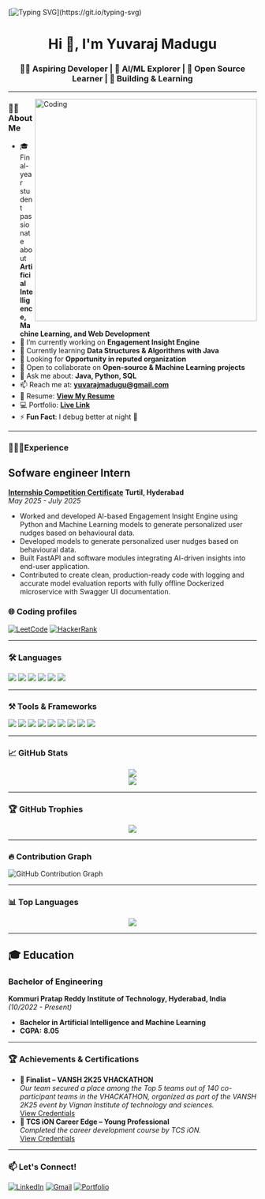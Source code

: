 [![Typing SVG](https://readme-typing-svg.herokuapp.com?font=Fira+Code&size=24&pause=1000&color=00F9FF&center=true&width=1000&lines=Hi+there+👋,+I'm+Yuvaraj+Madugu;Welcome+to+my+GitHub+profile!;I'm+passionate+in+building+realtime+projects!)](https://git.io/typing-svg)
<h1 align="center">Hi 👋, I'm Yuvaraj Madugu</h1>
<h3 align="center">👨‍💻 Aspiring Developer | 🤖 AI/ML Explorer | 🌱 Open Source Learner | 🔧 Building & Learning</h3>

---

<img align="right" alt="Coding" width="450" src="https://cdn.dribbble.com/users/1059583/screenshots/4171367/coding-freak.gif" />

### 👨‍💻 About Me

- 🎓 Final-year student passionate about **Artificial Intelligence, Machine Learning, and Web Development**
- 🔭 I’m currently working on **Engagement Insight Engine**
- 🌱 Currently learning **Data Structures & Algorithms with Java**
- 🤝 Looking for **Opportunity in reputed organization**
- 👯 Open to collaborate on **Open-source & Machine Learning projects**
- 💬 Ask me about: **Java, Python, SQL**
- 📫 Reach me at: **yuvarajmadugu@gmail.com**
- 📄 Resume: **[View My Resume](https://drive.google.com/file/d/1jee5p2gazB4KKYaKPCAJ5Y-naEohCfQZ/view?usp=drivesdk)**
- 💻 Portfolio: **[Live Link](https://yuvarajmadugu.github.io/Portfolio/)**
- ⚡ **Fun Fact**: I debug better at night 🌙

---

### 👨🏻‍💻Experience
## Sofware engineer Intern  
**[Internship Competition Certificate](https://drive.google.com/file/d/14HF5Y8qi5G1aDwAKTAhX3b8hkyXEkqWl/view?usp=drivesdk)**
**Turtil, Hyderabad**  
*May 2025 - July 2025*
- Worked and developed AI-based Engagement Insight Engine using Python and Machine Learning models to generate personalized user nudges based on behavioural data.
- Developed models to generate personalized user nudges based on behavioural data.
- Built FastAPI and software modules integrating AI-driven insights into end-user application.
- Contributed to create clean, production-ready code with logging and accurate model evaluation reports with fully offline Dockerized microservice with Swagger UI documentation.


### 🌐 Coding profiles
[![LeetCode](https://img.shields.io/badge/LeetCode-FFA116?style=for-the-badge&logo=leetcode&logoColor=white)](https://leetcode.com/u/yuvarajmadugu/)
[![HackerRank](https://img.shields.io/badge/HackerRank-2EC866?style=for-the-badge&logo=hackerrank&logoColor=white)](https://www.hackerrank.com/profile/yuvarajmadugu)

---

### 🛠️ Languages

<p>
  <img src="https://img.shields.io/badge/C-00599C?style=for-the-badge&logo=c&logoColor=white"/>
  <img src="https://img.shields.io/badge/Python-3776AB?style=for-the-badge&logo=python&logoColor=white"/>
  <img src="https://img.shields.io/badge/Java-ED8B00?style=for-the-badge&logo=java&logoColor=white"/>
  <img src="https://img.shields.io/badge/HTML-E34F26?style=for-the-badge&logo=html5&logoColor=white"/>
  <img src="https://img.shields.io/badge/CSS-1572B6?style=for-the-badge&logo=css3&logoColor=white"/>
  <img src="https://img.shields.io/badge/SQL-4479A1?style=for-the-badge&logo=mysql&logoColor=white"/>
</p>

---

### ⚒️ Tools & Frameworks

<p>
  <img src="https://img.shields.io/badge/VS_Code-007ACC?style=for-the-badge&logo=visual-studio-code&logoColor=white"/>
  <img src="https://img.shields.io/badge/Jupyter-F37626?style=for-the-badge&logo=jupyter&logoColor=white"/>
  <img src="https://img.shields.io/badge/Git-F05032?style=for-the-badge&logo=git&logoColor=white"/>
  <img src="https://img.shields.io/badge/GitHub-181717?style=for-the-badge&logo=github&logoColor=white"/>
  <img src="https://img.shields.io/badge/Docker-2496ED?style=for-the-badge&logo=docker&logoColor=white"/>
  <img src="https://img.shields.io/badge/Pandas-150458?style=for-the-badge&logo=pandas&logoColor=white"/>
  <img src="https://img.shields.io/badge/Seaborn-2E7EEA?style=for-the-badge&logo=python&logoColor=white"/>
  <img src="https://img.shields.io/badge/TensorFlow-FF6F00?style=for-the-badge&logo=tensorflow&logoColor=white"/>
  <img src="https://img.shields.io/badge/scikit--learn-F7931E?style=for-the-badge&logo=scikit-learn&logoColor=white"/>
</p>

---

### 📈 GitHub Stats

<p align="center">
  <img src="https://github-readme-stats.vercel.app/api?username=yuvarajmadugu&show_icons=true&theme=tokyonight" />
  <br/>
  <img src="https://github-readme-streak-stats.herokuapp.com/?user=yuvarajmadugu&theme=tokyonight" />
</p>

---

### 🏆 GitHub Trophies

<p align="center">
  <img src="https://github-profile-trophy.vercel.app/?username=Vinay-1103&theme=radical&no-frame=true&margin-w=10"/>
</p>

---

### 🔥 Contribution Graph

![GitHub Contribution Graph](https://github-readme-activity-graph.vercel.app/graph?username=yuvarajmadugu&theme=react-dark)

---

### 📊 Top Languages

<p align="center">
  <img src="https://github-readme-stats.vercel.app/api/top-langs/?username=yuvarajmadugu&layout=compact&langs_count=10&theme=tokyonight" />
</p>


---

## 🎓 Education  

### Bachelor of Engineering  
**Kommuri Pratap Reddy Institute of Technology, Hyderabad, India** *(10/2022 - Present)*  
- **Bachelor in Artificial Intelligence and Machine Learning**  
- **CGPA:** **8.05**

---

### 🏆 Achievements & Certifications
- **🎯 Finalist – VANSH 2K25 VHACKATHON**  
  *Our team secured a place among the Top 5 teams out of 140 co-participant teams in the VHACKATHON, organized as part of the VANSH 2K25 event by Vignan Institute of technology and sciences.*   
  [View Credentials](https://drive.google.com/file/d/1TkYx9hvbC_EH9c6yFqhkEfc0pp-evHrx/view?usp=drivesdk)
- **📜 TCS iON Career Edge – Young Professional**  
  *Completed the career development course by TCS iON.*  
  [View Credentials](https://drive.google.com/file/d/1stDhRjPWt7fwnsxJKBR7TPkQZ2CiP0x4/view?usp=drivesdk)
  
---

### 📫 Let's Connect!
[![LinkedIn](https://img.shields.io/badge/LinkedIn-0077B5?style=for-the-badge&logo=linkedin&logoColor=white)](https://www.linkedin.com/in/yuvarajmadugu)
[![Gmail](https://img.shields.io/badge/Gmail-D14836?style=for-the-badge&logo=gmail&logoColor=white)](mailto:yuvarajmadugu@gmail.com)
[![Portfolio](https://img.shields.io/badge/Portfolio-000?style=for-the-badge&logo=firefox&logoColor=white)](https://yuvarajmadugu.github.io/Portfolio/)
